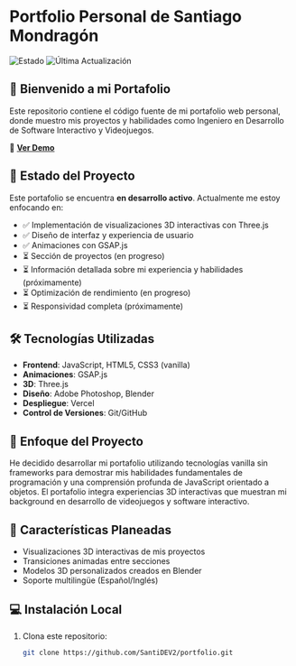 # Portfolio Personal de Santiago Mondragón

![Estado](https://img.shields.io/badge/Estado-En%20Desarrollo-yellow)
![Última Actualización](https://img.shields.io/badge/Última%20Actualización-Agosto%202025-blue)

## 👋 Bienvenido a mi Portafolio

Este repositorio contiene el código fuente de mi portafolio web personal, donde muestro mis proyectos y habilidades como Ingeniero en Desarrollo de Software Interactivo y Videojuegos.

🔗 **[Ver Demo](https://santy-portafolio.vercel.app/)**

## 🚧 Estado del Proyecto

Este portafolio se encuentra **en desarrollo activo**. Actualmente me estoy enfocando en:

- ✅ Implementación de visualizaciones 3D interactivas con Three.js
- ✅ Diseño de interfaz y experiencia de usuario
- ✅ Animaciones con GSAP.js
- ⏳ Sección de proyectos (en progreso)
- ⏳ Información detallada sobre mi experiencia y habilidades (próximamente)
- ⏳ Optimización de rendimiento (en progreso)
- ⏳ Responsividad completa (próximamente)

## 🛠️ Tecnologías Utilizadas

- **Frontend**: JavaScript, HTML5, CSS3 (vanilla)
- **Animaciones**: GSAP.js
- **3D**: Three.js
- **Diseño**: Adobe Photoshop, Blender
- **Despliegue**: Vercel
- **Control de Versiones**: Git/GitHub

## 🎯 Enfoque del Proyecto

He decidido desarrollar mi portafolio utilizando tecnologías vanilla sin frameworks para demostrar mis habilidades fundamentales de programación y una comprensión profunda de JavaScript orientado a objetos. El portafolio integra experiencias 3D interactivas que muestran mi background en desarrollo de videojuegos y software interactivo.

## 🔮 Características Planeadas

- Visualizaciones 3D interactivas de mis proyectos
- Transiciones animadas entre secciones
- Modelos 3D personalizados creados en Blender
- Soporte multilingüe (Español/Inglés)

## 💻 Instalación Local

1. Clona este repositorio:
   ```bash
   git clone https://github.com/SantiDEV2/portfolio.git

